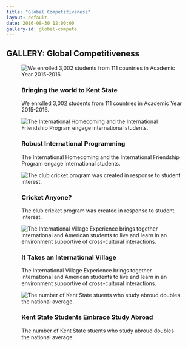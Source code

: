 ```yaml
---
title: "Global Competitiveness"
layout: default
date: 2016-08-30 12:00:00
gallery-id: global-compete
---
```


<div class="section-default">
<!--<?php include("../patterns/partials/close-button.html") ?>-->
	<div class="inner-wrapper">
		<h2 class="gallery-title"><span>GALLERY:</span> Global Competitiveness</h2>
		<section id="gallery" class="gallery owl-carousel">
			<figure class="gallery__item">
			  <img class="gallery__item__image" src="{{ site.url }}/assets/img/gallery/crop/recordenroll.jpg" alt="We enrolled 3,002 students from 111 countries in Academic Year 2015-2016." />
			  <figcaption>
			    <h3 class="gallery-caption__title">Bringing the world to Kent State</h3>
			    <p class="gallery-caption__description">We enrolled 3,002 students from 111 countries in Academic Year 2015-2016.</p>
			  </figcaption>
			</figure>
			<figure class="gallery__item">
			  <img class="gallery__item__image" src="{{ site.url }}/assets/img/gallery/crop/homecoming.jpg" alt="The International Homecoming and the International Friendship Program engage international students." />
			  <figcaption>
			    <h3 class="gallery-caption__title">Robust International Programming</h3>
			    <p class="gallery-caption__description">The International Homecoming and the International Friendship Program engage international students.</p>
			  </figcaption>
			  </figure>
			  <figure class="gallery__item">
			    <img class="gallery__item__image" src="{{ site.url }}/assets/img/gallery/crop/cricket2.jpg" alt="The club cricket program was created in response to student interest." />
			    <figcaption>
			      <h3 class="gallery-caption__title">Cricket Anyone?</h3>
			      <p class="gallery-caption__description">The club cricket program was created in response to student interest.</p>
			    </figcaption>
			  </figure>
			  <figure class="gallery__item">
			    <img class="gallery__item__image" src="{{ site.url }}/assets/img/gallery/crop/villiage.jpg" alt="The International Village Experience brings together international and American students to live and learn in an environment supportive of cross-cultural interactions." />
			    <figcaption>
			      <h3 class="gallery-caption__title">It Takes an International Village</h3>
			      <p class="gallery-caption__description">The International Village Experience brings together international and American students to live and learn in an environment supportive of cross-cultural interactions.</p>
			    </figcaption>
			  </figure>
			  <figure class="gallery__item">
			    <img class="gallery__item__image" src="{{ site.url }}/assets/img/gallery/crop/missing.JPG" alt="The number of Kent State stuents who study abroud doubles the national average." />
			    <figcaption>
			      <h3 class="gallery-caption__title">Kent State Students Embrace Study Abroad</h3>
			      <p class="gallery-caption__description">The number of Kent State stuents who study abroud doubles the national average.</p>
			    </figcaption>
			  </figure>
		</section>
	</div>
</div>
